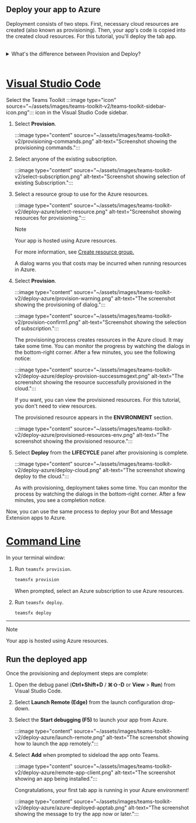 ## Deploy your app to Azure

Deployment consists of two steps. First, necessary cloud resources are created (also known as provisioning). Then, your app's code is copied into the created cloud resources. For this tutorial, you'll deploy the tab app.
<br>
<br>
<details>
<summary>What's the difference between Provision and Deploy?</summary>
<br>
The <b>Provision</b> step creates resources in Azure and Microsoft 365 for your app, but no code (HTML, CSS, JavaScript, etc.) is copied to the resources. The <b>Deploy</b> step copies the code for your app to the resources you created during the provision step. It's common to deploy multiple times without provisioning new resources. Since the provision step can take some time to complete, it's separate from the deployment step.
</details>
<br>

# [Visual Studio Code](#tab/vscode)

Select the Teams Toolkit :::image type="icon" source="~/assets/images/teams-toolkit-v2/teams-toolkit-sidebar-icon.png"::: icon in the Visual Studio Code sidebar.

1. Select **Provision**.

   :::image type="content" source="~/assets/images/teams-toolkit-v2/provisioning-commands.png" alt-text="Screenshot showing the provisioning commands.":::

1. Select anyone of the existing subscription.

   :::image type="content" source="~/assets/images/teams-toolkit-v2/select-subscription.png" alt-text="Screenshot showing selection of existing Subscription.":::

1. Select a resource group to use for the Azure resources.

    :::image type="content" source="~/assets/images/teams-toolkit-v2/deploy-azure/select-resource.png" alt-text="Screenshot showing resources for provisioning.":::

   > [!NOTE]
   > Your app is hosted using Azure resources.
   >
   >For more information, see [Create resource group.](/azure/azure-resource-manager/management/manage-resource-groups-portal)

    A dialog warns you that costs may be incurred when running resources in Azure.

1. Select **Provision**.

   :::image type="content" source="~/assets/images/teams-toolkit-v2/deploy-azure/provision-warning.png" alt-text="The screenshot showing the provisioning of dialog.":::

   :::image type="content" source="~/assets/images/teams-toolkit-v2/provision-confirm1.png" alt-text="Screenshot showing the selection of subscription.":::

   The provisioning process creates resources in the Azure cloud. It may take some time. You can monitor the progress by watching the dialogs in the bottom-right corner. After a few minutes, you see the following notice:

   :::image type="content" source="~/assets/images/teams-toolkit-v2/deploy-azure/deploy-provision-successmsgext.png" alt-text="The screenshot showing the resource successfully provisioned in the cloud.":::

    If you want, you can view the provisioned resources. For this tutorial, you don't need to view resources.

    The provisioned resource appears in the **ENVIRONMENT** section.

    :::image type="content" source="~/assets/images/teams-toolkit-v2/deploy-azure/provisioned-resources-env.png" alt-text="The screenshot showing the provisioned resource.":::

1. Select **Deploy** from the **LIFECYCLE** panel after provisioning is complete.

   :::image type="content" source="~/assets/images/teams-toolkit-v2/deploy-azure/deploy-cloud.png" alt-text="The screenshot showing deploy to the cloud.":::

   As with provisioning, deployment takes some time. You can monitor the process by watching the dialogs in the bottom-right corner. After a few minutes, you see a completion notice.

Now, you can use the same process to deploy your Bot and Message Extension apps to Azure.

# [Command Line](#tab/cli)

In your terminal window:

1. Run `teamsfx provision`.

   ``` bash
   teamsfx provision
   ```

   When prompted, select an Azure subscription to use Azure resources.

1. Run `teamsfx deploy`.

   ``` bash
   teamsfx deploy
   ```

---

> [!NOTE]
> Your app is hosted using Azure resources.

## Run the deployed app

Once the provisioning and deployment steps are complete:

1. Open the debug panel (**Ctrl+Shift+D** / **⌘⇧-D** or **View** > **Run**) from Visual Studio Code.
1. Select **Launch Remote (Edge)** from the launch configuration drop-down.
1. Select the **Start debugging (F5)** to launch your app from Azure.

   :::image type="content" source="~/assets/images/teams-toolkit-v2/deploy-azure/launch-remote.png" alt-text="The screenshot showing how to launch the app remotely.":::

1. Select **Add** when prompted to sideload the app onto Teams.

   :::image type="content" source="~/assets/images/teams-toolkit-v2/deploy-azure/remote-app-client.png" alt-text="The screenshot showing an app being installed.":::

    Congratulations, your first tab app is running in your Azure environment!

   :::image type="content" source="~/assets/images/teams-toolkit-v2/deploy-azure/azure-deployed-apptab.png" alt-text="The screenshot showing the message to try the app now or later.":::
